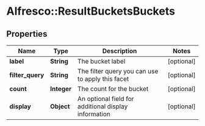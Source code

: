 # Alfresco::ResultBucketsBuckets

## Properties
Name | Type | Description | Notes
------------ | ------------- | ------------- | -------------
**label** | **String** | The bucket label | [optional] 
**filter_query** | **String** | The filter query you can use to apply this facet | [optional] 
**count** | **Integer** | The count for the bucket | [optional] 
**display** | **Object** | An optional field for additional display information | [optional] 


